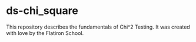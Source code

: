 # ds-chi_square

This repository describes the fundamentals of Chi^2 Testing. It was created with love by the Flatiron School.
